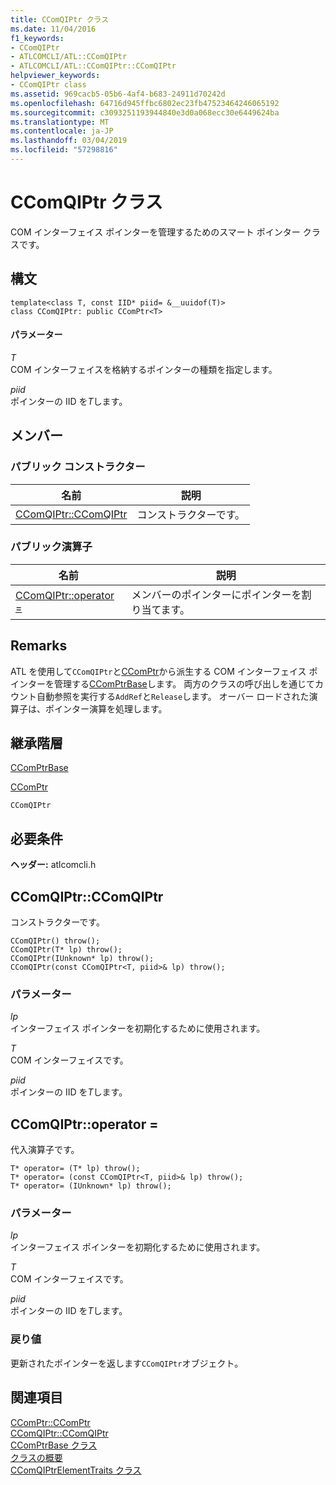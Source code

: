 ```yaml
---
title: CComQIPtr クラス
ms.date: 11/04/2016
f1_keywords:
- CComQIPtr
- ATLCOMCLI/ATL::CComQIPtr
- ATLCOMCLI/ATL::CComQIPtr::CComQIPtr
helpviewer_keywords:
- CComQIPtr class
ms.assetid: 969cacb5-05b6-4af4-b683-24911d70242d
ms.openlocfilehash: 64716d945ffbc6802ec23fb47523464246065192
ms.sourcegitcommit: c3093251193944840e3d0a068ecc30e6449624ba
ms.translationtype: MT
ms.contentlocale: ja-JP
ms.lasthandoff: 03/04/2019
ms.locfileid: "57298816"
---
```

# <a name="ccomqiptr-class"></a>CComQIPtr クラス

COM インターフェイス ポインターを管理するためのスマート ポインター クラスです。

## <a name="syntax"></a>構文

```
template<class T, const IID* piid= &__uuidof(T)>
class CComQIPtr: public CComPtr<T>
```

#### <a name="parameters"></a>パラメーター

*T*<br/>
COM インターフェイスを格納するポインターの種類を指定します。

*piid*<br/>
ポインターの IID を*T*します。

## <a name="members"></a>メンバー

### <a name="public-constructors"></a>パブリック コンストラクター

|名前|説明|
|----------|-----------------|
|[CComQIPtr::CComQIPtr](#ccomqiptr)|コンストラクターです。|

### <a name="public-operators"></a>パブリック演算子

|名前|説明|
|----------|-----------------|
|[CComQIPtr::operator =](#operator_eq)|メンバーのポインターにポインターを割り当てます。|

## <a name="remarks"></a>Remarks

ATL を使用して`CComQIPtr`と[CComPtr](../../atl/reference/ccomptr-class.md)から派生する COM インターフェイス ポインターを管理する[CComPtrBase](../../atl/reference/ccomptrbase-class.md)します。 両方のクラスの呼び出しを通じてカウント自動参照を実行する`AddRef`と`Release`します。 オーバー ロードされた演算子は、ポインター演算を処理します。

## <a name="inheritance-hierarchy"></a>継承階層

[CComPtrBase](../../atl/reference/ccomptrbase-class.md)

[CComPtr](../../atl/reference/ccomptr-class.md)

`CComQIPtr`

## <a name="requirements"></a>必要条件

**ヘッダー:** atlcomcli.h

##  <a name="ccomqiptr"></a>  CComQIPtr::CComQIPtr

コンストラクターです。

```
CComQIPtr() throw();
CComQIPtr(T* lp) throw();
CComQIPtr(IUnknown* lp) throw();
CComQIPtr(const CComQIPtr<T, piid>& lp) throw();
```

### <a name="parameters"></a>パラメーター

*lp*<br/>
インターフェイス ポインターを初期化するために使用されます。

*T*<br/>
COM インターフェイスです。

*piid*<br/>
ポインターの IID を*T*します。

##  <a name="operator_eq"></a>  CComQIPtr::operator =

代入演算子です。

```
T* operator= (T* lp) throw();
T* operator= (const CComQIPtr<T, piid>& lp) throw();
T* operator= (IUnknown* lp) throw();
```

### <a name="parameters"></a>パラメーター

*lp*<br/>
インターフェイス ポインターを初期化するために使用されます。

*T*<br/>
COM インターフェイスです。

*piid*<br/>
ポインターの IID を*T*します。

### <a name="return-value"></a>戻り値

更新されたポインターを返します`CComQIPtr`オブジェクト。

## <a name="see-also"></a>関連項目

[CComPtr::CComPtr](../../atl/reference/ccomptr-class.md#ccomptr)<br/>
[CComQIPtr::CComQIPtr](#ccomqiptr)<br/>
[CComPtrBase クラス](../../atl/reference/ccomptrbase-class.md)<br/>
[クラスの概要](../../atl/atl-class-overview.md)<br/>
[CComQIPtrElementTraits クラス](../../atl/reference/ccomqiptrelementtraits-class.md)
